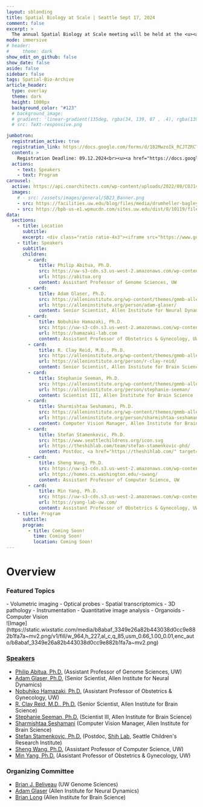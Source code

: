 ```yaml
---
layout: sblanding
title: Spatial Biology at Scale | Seattle Sept 17, 2024
comment: false
excerpt: >
  The annual Spatial Biology at Scale meeting will be held at the <u><a href="#" data-bs-toggle="modal" data-bs-target="#Location" >Foege South</a></u> building at the University of Washington.
mode: immersive
# header:
#     theme: dark
show_edit_on_github: false
show_date: false
aside: false
sidebar: false
tags: Spatial-Bio-Archive
article_header:
  type: overlay
  theme: dark
  height: 1000px
  background_color: "#123"
  # background_image:
  # gradient: 'linear-gradient(135deg, rgba(34, 139, 87 , .4), rgba(139, 34, 139, .4))'
  # src: TeXt-responsive.png

jumbotron:
  registration_active: true
  registration_link: https://docs.google.com/forms/d/182MwzoIk_RCJTZRCTxq8SW4OFVjS3FI1iZYHOKjjPs4
  content: >
    Registration Deadline: 09.12.2024<br><u><a href="https://docs.google.com/forms/d/17jxd3_gJlVtQc7jSV-Ru0RUm6spuXVPDlcpfmqGksw8" target="_blank" rel="noreferrer noopener">Abstract Submission</a></u> Deadline: 09.12.2024
  actions:
    - text: Speakers
    - text: Program
carousel:
  active: https://api.coarchitects.com/wp-content/uploads/2022/08/COJ148_N2145_print.jpg
  images:
    # - src: /assets/images/general/SB23_Banner.png
    - src: https://facilities.uw.edu/blog/files/media/drumheller-bagley-hero.jpg
    - src: https://bpb-us-e1.wpmucdn.com/sites.uw.edu/dist/8/10119/files/2020/12/Foege_Hall-1241.jpg
data:
  sections:
    - title: Location
      subtitle:
      excerpt: <div class="ratio ratio-4x3"><iframe src="https://www.google.com/maps/embed?pb=!1m18!1m12!1m3!1d671.9147319563219!2d-122.31313192402544!3d47.65219439318942!2m3!1f0!2f0!3f0!3m2!1i1024!2i768!4f13.1!3m3!1m2!1s0x549014ede4bdea51%3A0x5d0ff1cf2aed917f!2sWilliam%20H.%20Foege%20Hall%2C%203720%2015th%20Ave%20NE%2C%20Seattle%2C%20WA%2098105!5e0!3m2!1sen!2sus!4v1690266880096!5m2!1sen!2sus" width="800" height="600" style="border:0;" allowfullscreen="" loading="lazy" referrerpolicy="no-referrer-when-downgrade"></iframe></div>
    - title: Speakers
      subtitle:
      children:
        - card:
            title: Philip Abitua, Ph.D.
            src: https://uw-s3-cdn.s3.us-west-2.amazonaws.com/wp-content/uploads/sites/98/2014/09/07214451/W-Logo_Purple_Hex.png
            url: https://abitua.org
            content: Assistant Professor of Genome Sciences, UW
        - card:
            title: Adam Glaser, Ph.D.
            src: https://alleninstitute.org/wp-content/themes/gmmb-allen/images/allen-logo.svg # https://alleninstitute.org/wp-content/uploads/2022/12/adam-glaser-web.png
            url: https://alleninstitute.org/person/adam-glaser/
            content: Senior Scientist, Allen Institute for Neural Dynamics
        - card:
            title: Nobuhiko Hamazaki, Ph.D.
            src: https://uw-s3-cdn.s3.us-west-2.amazonaws.com/wp-content/uploads/sites/98/2014/09/07214451/W-Logo_Purple_Hex.png
            url: https://hamazaki-lab.com
            content: Assistant Professor of Obstetrics & Gynecology, UW
        - card:
            title: R. Clay Reid, M.D., Ph.D.
            src: https://alleninstitute.org/wp-content/themes/gmmb-allen/images/allen-logo.svg
            url: https://alleninstitute.org/person/r-clay-reid/
            content: Senior Scientist, Allen Institute for Brain Science
        - card:
            title: Stephanie Seeman, Ph.D.
            src: https://alleninstitute.org/wp-content/themes/gmmb-allen/images/allen-logo.svg
            url: https://alleninstitute.org/person/stephanie-seeman/
            content: Scientist III, Allen Institute for Brain Science
        - card:
            title: Sharmishtaa Seshamani, Ph.D.
            src: https://alleninstitute.org/wp-content/themes/gmmb-allen/images/allen-logo.svg # https://alleninstitute.org/wp-content/uploads/2022/12/sharmishtaa_seshamani_web-new.jpg
            url: https://alleninstitute.org/person/sharmishtaa-seshamani/
            content: Computer Vision Manager, Allen Institute for Brain Science
        - card:
            title: Stefan Stamenkovic, Ph.D.
            src: https://www.seattlechildrens.org/icon.svg
            url: https://theshihlab.com/team/stefan-stamenkovic-phd/
            content: Postdoc, <a href="https://theshihlab.com/" target="_blank" rel="noreferrer noopener">Shih Lab</a>, Seattle Children's Research Institute
        - card:
            title: Sheng Wang, Ph.D.
            src: https://uw-s3-cdn.s3.us-west-2.amazonaws.com/wp-content/uploads/sites/98/2014/09/07214451/W-Logo_Purple_Hex.png
            url: https://homes.cs.washington.edu/~swang/
            content: Assistant Professor of Computer Science, UW
        - card:
            title: Min Yang, Ph.D.
            src: https://uw-s3-cdn.s3.us-west-2.amazonaws.com/wp-content/uploads/sites/98/2014/09/07214451/W-Logo_Purple_Hex.png
            url: https://yang-lab-uw.com/
            content: Assistant Professor of Obstetrics & Gynecology, UW
    - title: Program
      subtitle:
      program:
        - title: Coming Soon!
          time: Coming Soon!
          location: Coming Soon!
---
```


# Overview

### Featured Topics

<div class="row">
<div class="col-md-5 col-12" markdown="1">
- Volumetric imaging
- Optical probes
- Spatial transcriptomics
- 3D pathology
- Instrumentation
- Quantitative image analysis
- Organoids
- Computer Vision
</div>
<!-- <div class="col"></div> -->
<div class="col-md-7 col-12 d-flex align-items-center justify-content-start" markdown="1">
<!-- ![Image](/assets/images/general/SB23_Banner.png) -->
![Image](https://static.wixstatic.com/media/b8abaf_3349e26a82b443038d0cc9e882b1fa7a~mv2.png/v1/fill/w_964,h_227,al_c,q_85,usm_0.66_1.00_0.01,enc_auto/b8abaf_3349e26a82b443038d0cc9e882b1fa7a~mv2.png)
</div>
</div>

### <a href="#" data-bs-toggle="modal" data-bs-target="#Speakers">Speakers</a>

- [Philip Abitua, Ph.D.](https://abitua.org) (Assistant Professor of Genome Sciences, UW)
- [Adam Glaser, Ph.D.](https://alleninstitute.org/person/adam-glaser/) (Senior Scientist, Allen Institute for Neural Dynamics)
- [Nobuhiko Hamazaki, Ph.D.](https://hamazaki-lab.com) (Assistant Professor of Obstetrics & Gynecology, UW)
- [R. Clay Reid, M.D., Ph.D.](https://alleninstitute.org/person/r-clay-reid/) (Senior Scientist, Allen Institute for Brain Science)
- [Stephanie Seeman, Ph.D.](https://alleninstitute.org/person/stephanie-seeman/) (Scientist III, Allen Institute for Brain Science)
- [Sharmishtaa Seshamani](https://alleninstitute.org/person/sharmishtaa-seshamani/) (Computer Vision Manager, Allen Institute for Brain Science)
- [Stefan Stamenkovic, Ph.D.](https://theshihlab.com/team/stefan-stamenkovic-phd/) (Postdoc, [Shih Lab](https://theshihlab.com/), Seattle Children's Research Institute)
- [Sheng Wang, Ph.D.](https://homes.cs.washington.edu/~swang/) (Assistant Professor of Computer Science, UW)
- [Min Yang, Ph.D.](https://yang-lab-uw.com/) (Assistant Professor of Obstetrics & Gynecology, UW)

### Organizing Committee

- [Brian J. Beliveau](https://www.gs.washington.edu/faculty/beliveau.htm) (UW Genome Sciences)
- [Adam Glaser](https://alleninstitute.org/person/adam-glaser/) (Allen Institute for Neural Dynamics)
- [Brian Long](https://alleninstitute.org/person/brian-long/) (Allen Institute for Brain Science)

<!-- ### Sponsors

<div class="container text-center mb-3">
<div class="row align-items-center">
<div class="col-md-3 col-6" markdown="1">
![Image](/assets/images/sponsors/Alpenglow.png)
</div>
<div class="col-md-3 col-6" markdown="1">
![Image](/assets/images/sponsors/Leica.png)
</div>
<div class="col-md-3 col-6" markdown="1">
![Image](/assets/images/sponsors/Miltenyi.svg)
</div>
<div class="col-md-3 col-6" markdown="1">
![Image](/assets/images/sponsors/Nanostring.svg)
</div>
<div class="col-md-3 col-6" markdown="1">
![Image](/assets/images/sponsors/Nikon.jpg)
</div>
<div class="col-md-3 col-6" markdown="1">
![Image](/assets/images/sponsors/ONI_Black.png)
</div>
<div class="col-md-3 col-6" markdown="1">
![Image](/assets/images/sponsors/Vizgen.svg)
</div>
<div class="col-md-3 col-6" markdown="1">
![Image](/assets/images/sponsors/WRF.svg)
</div>
<div class="col-md-3 col-6" markdown="1">
![Image](/assets/images/sponsors/Zeiss.svg)
</div>
</div>
</div> -->
